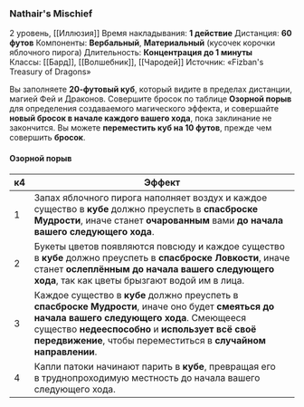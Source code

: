 ### Nathair's Mischief

2 уровень, [[Иллюзия]]
Время накладывания: **1 действие**
Дистанция: **60 футов**
Компоненты: **Вербальный**, **Материальный** (кусочек корочки яблочного пирога)
Длительность: **Концентрация до 1 минуты**
Классы: [[Бард]], [[Волшебник]], [[Чародей]]
Источник: «Fizban's Treasury of Dragons»

Вы заполняете **20-футовый куб**, который видите в пределах дистанции, магией Фей и Драконов. Совершите бросок по таблице **Озорной порыв** для определения создаваемого магического эффекта, и совершайте **новый бросок в начале каждого вашего хода**, пока заклинание не закончится. Вы можете **переместить куб на 10 футов**, прежде чем совершить **бросок**.

#### Озорной порыв

| к4  | Эффект                                                                                                                                                                                                                                                              |
| --- | ------------------------------------------------------------------------------------------------------------------------------------------------------------------------------------------------------------------------------------------------------------------- |
| 1   | Запах яблочного пирога наполняет воздух и каждое существо в **кубе** должно преуспеть в **спасброске Мудрости**, иначе станет **очарованным** вами **до начала вашего следующего хода**.                                                                            |
| 2   | Букеты цветов появляются повсюду и каждое существо в **кубе** должно преуспеть в **спасброске Ловкости**, иначе станет **ослеплённым до начала вашего следующего хода**, так как цветы брызгают водой им в лица.                                                    |
| 3   | Каждое существо в **кубе** должно преуспеть в **спасброске Мудрости**, иначе оно будет **смеяться до начала вашего следующего хода**. Смеющееся существо **недееспособно** и **использует всё своё передвижение**, чтобы переместиться в **случайном направлении**. |
| 4   | Капли патоки начинают парить в **кубе**, превращая его в труднопроходимую местность до начала вашего следующего хода.                                                                                                                                               |